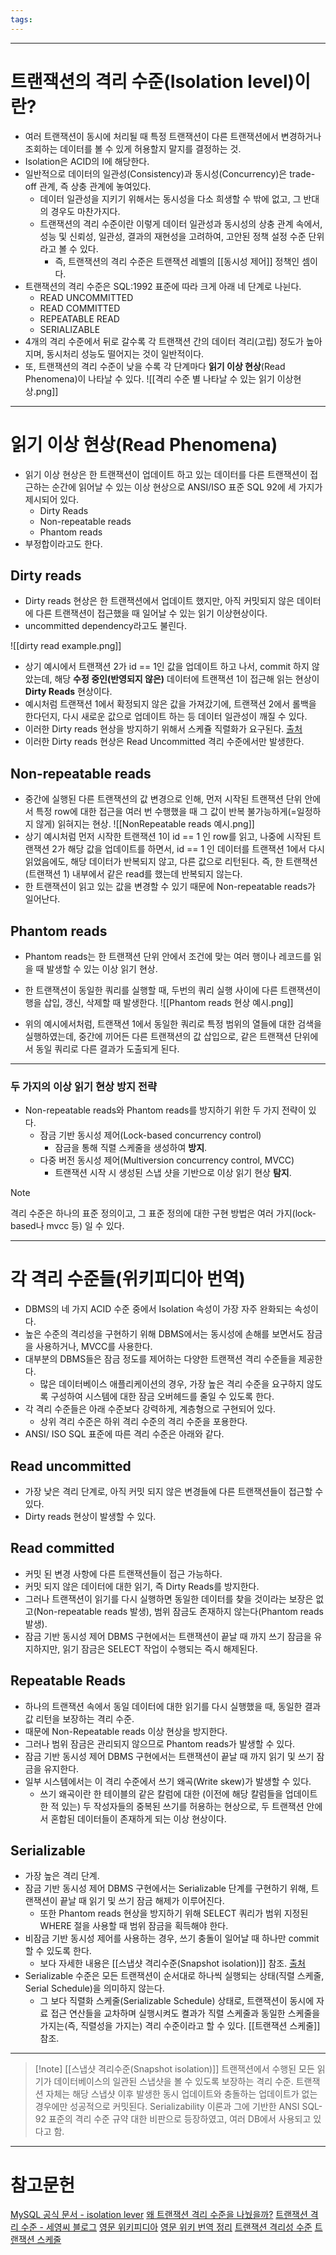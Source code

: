 ```yaml
---
tags:
---
```

---
# 트랜잭션의 격리 수준(Isolation level)이란?
- 여러 트랜잭션이 동시에 처리될 때 특정 트랜잭션이 다른 트랜잭션에서 변경하거나 조회하는 데이터를 볼 수 있게 허용할지 말지를 결정하는 것.
- Isolation은 ACID의 I에 해당한다. 
- 일반적으로 데이터의 일관성(Consistency)과 동시성(Concurrency)은 trade-off 관계, 즉 상충 관계에 놓여있다. 
	- 데이터 일관성을 지키기 위해서는 동시성을 다소 희생할 수 밖에 없고, 그 반대의 경우도 마찬가지다. 
	- 트랜잭션의 격리 수준이란 이렇게 데이터 일관성과 동시성의 상충 관계 속에서, 성능 및 신뢰성, 일관성, 결과의 재현성을 고려하여, 고안된 정책 설정 수준 단위라고 볼 수 있다.  
		- 즉, 트랜잭션의 격리 수준은 트랜잭션 레벨의 [[동시성 제어]] 정책인 셈이다. 
- 트랜잭션의 격리 수준은 SQL:1992 표준에 따라 크게 아래 네 단계로 나뉜다.
	- READ UNCOMMITTED
	- READ COMMITTED
	- REPEATABLE READ
	- SERIALIZABLE
- 4개의 격리 수준에서 뒤로 갈수록 각 트랜잭션 간의 데이터 격리(고립) 정도가 높아지며, 동시처리 성능도 떨어지는 것이 일반적이다. 
- 또, 트랜잭션의 격리 수준이 낮을 수록 각 단계마다 **읽기 이상 현상**(Read Phenomena)이 나타날 수 있다.
![[격리 수준 별 나타날 수 있는 읽기 이상현상.png]]

---
# 읽기 이상 현상(Read Phenomena)
- 읽기 이상 현상은 한 트랜잭션이 업데이트 하고 있는 데이터를 다른 트랜잭션이 접근하는 순간에 읽어날 수 있는 이상 현상으로 ANSI/ISO 표준 SQL 92에 세 가지가 제시되어 있다.
	- Dirty Reads
	- Non-repeatable reads
	- Phantom reads
- 부정합이라고도 한다.


## Dirty reads
 - Dirty reads 현상은 한 트랜잭션에서 업데이트 했지만, 아직 커밋되지 않은 데이터에 다른 트랜잭션이 접근했을 때 일어날 수 있는 읽기 이상현상이다.
 - uncommitted dependency라고도 불린다. 

![[dirty read example.png]]

- 상기 예시에서 트랜잭션 2가 id == 1인 값을 업데이트 하고 나서, commit 하지 않았는데, 해당 **수정 중인(반영되지 않은)** 데이터에 트랜잭션 1이 접근해 읽는 현상이 **Dirty Reads** 현상이다.  
- 예시처럼 트랜잭션 1에서 확정되지 않은 값을 가져갔기에, 트랜잭션 2에서 롤백을 한다던지, 다시 새로운 값으로 업데이트 하는 등 데이터 일관성이 깨질 수 있다.
- 이러한 Dirty reads 현상을 방지하기 위해서 스케쥴 직렬화가 요구된다. [출처](https://www.geeksforgeeks.org/dbms-dirty-read-in-sql/)
- 이러한 Dirty reads 현상은 Read Uncommitted 격리 수준에서만 발생한다.

## Non-repeatable reads
- 중간에 실행된 다른 트랜잭션의 값 변경으로 인해, 먼저 시작된 트랜잭션 단위 안에서 특정 row에 대한 접근을 여러 번 수행했을 때 그 값이 반복 불가능하게(=일정하지 않게) 읽혀지는 현상.
![[NonRepeatable reads 예시.png]]
- 상기 예시처럼 먼저 시작한 트랜잭션 1이 id == 1 인 row를 읽고, 나중에 시작된 트랜잭션 2가 해당 값을 업데이트를 하면서, id == 1 인 데이터를 트랜잭션 1에서 다시 읽었음에도, 해당 데이터가 반복되지 않고, 다른 값으로 리턴된다. 즉, 한 트랜잭션(트랜잭션 1) 내부에서 같은 read를 했는데 반복되지 않는다.
- 한 트랜잭션이 읽고 있는 값을 변경할 수 있기 때문에 Non-repeatable reads가 일어난다.

## Phantom reads
- Phantom reads는 한 트랜잭션 단위 안에서 조건에 맞는 여러 행이나 레코드를 읽을 때 발생할 수 있는 이상 읽기 현상.
- 한 트랜잭션이 동일한 쿼리를 실행할 때, 두번의 쿼리 실행 사이에 다른 트랜잭션이 행을 삽입, 갱신, 삭제할 때 발생한다. 
![[Phantom reads 현상 예시.png]]

- 위의 예시에서처럼,  트랜잭션 1에서 동일한 쿼리로 특정 범위의 열들에 대한 검색을 실행하였는데, 중간에 끼어든 다른 트랜잭션의 값 삽입으로, 같은 트랜잭션 단위에서 동일 쿼리로 다른 결과가 도출되게 된다.

---
 ### 두 가지의 이상 읽기 현상 방지 전략
 - Non-repeatable reads와 Phantom reads를 방지하기 위한 두 가지 전략이 있다.
	 - 잠금 기반 동시성 제어(Lock-based concurrency control)
		 - 잠금을 통해 직렬 스케줄을 생성하여 **방지**.
	 - 다중 버전 동시성 제어(Multiversion concurrency control, MVCC)
		 - 트랜잭션 시작 시 생성된 스냅 샷을 기반으로 이상 읽기 현상 **탐지**.
>[!note]
> 격리 수준은 하나의 표준 정의이고, 그 표준 정의에 대한 구현 방법은 여러 가지(lock-based나 mvcc 등) 일 수 있다. 

---
# 각 격리 수준들(위키피디아 번역)
- DBMS의 네 가지 ACID 수준 중에서 Isolation 속성이 가장 자주 완화되는 속성이다. 
- 높은 수준의 격리성을 구현하기 위해 DBMS에서는 동시성에 손해를 보면서도 잠금을 사용하거나, MVCC를 사용한다. 
- 대부분의 DBMS들은 잠금 정도를 제어하는 다양한 트랜잭션 격리 수준들을 제공한다.
	- 많은 데이터베이스 애플리케이션의 경우, 가장 높은 격리 수준을 요구하지 않도록 구성하여 시스템에 대한 잠금 오버헤드를 줄일 수 있도록 한다.
- 각 격리 수준들은 아래 수준보다 강력하게, 계층형으로 구현되어 있다. 
	- 상위 격리 수준은 하위 격리 수준의 격리 수준을 포용한다.
- ANSI/ ISO SQL 표준에 따른 격리 수준은 아래와 같다. 

## Read uncommitted
- 가장 낮은 격리 단계로, 아직 커밋 되지 않은 변경들에 다른 트랜잭션들이 접근할 수 있다.
- Dirty reads 현상이 발생할 수 있다. 

## Read committed
- 커밋 된 변경 사항에 다른 트랜잭션들이 접근 가능하다. 
- 커밋 되지 않은 데이터에 대한 읽기, 즉 Dirty Reads를 방지한다.
- 그러나 트랜잭션이 읽기를 다시 실행하면 동일한 데이터를 찾을 것이라는 보장은 없고(Non-repeatable reads 발생), 범위 잠금도 존재하지 않는다(Phantom reads 발생).
- 잠금 기반 동시성 제어 DBMS 구현에서는 트랜잭션이 끝날 때 까지 쓰기 잠금을 유지하지만, 읽기 잠금은 SELECT 작업이 수행되는 즉시 해제된다. 

## Repeatable Reads
- 하나의 트랜잭션 속에서 동일 데이터에 대한 읽기를 다시 실행했을 때, 동일한 결과 값 리턴을 보장하는 격리 수준.
- 때문에 Non-Repeatable reads 이상 현상을 방지한다.
- 그러나 범위 잠금은 관리되지 않으므로 Phantom reads가 발생할 수 있다. 
- 잠금 기반 동시성 제어 DBMS 구현에서는 트랜잭션이 끝날 때 까지 읽기 및 쓰기 잠금을 유지한다. 
- 일부 시스템에서는 이 격리 수준에서 쓰기 왜곡(Write skew)가 발생할 수 있다. 
	- 쓰기 왜곡이란 한 테이블의 같은 칼럼에 대한 (이전에 해당 칼럼들을 업데이트 한 적 있는) 두 작성자들의 중복된 쓰기를 허용하는 현상으로, 두 트랜잭션 안에서 혼합된 데이터들이 존재하게 되는 이상 현상이다. 

## Serializable
- 가장 높은 격리 단계.
- 잠금 기반 동시성 제어 DBMS 구현에서는 Serializable 단계를 구현하기 위해, 트랜잭션이 끝날 때 읽기 및 쓰기 잠금 해제가 이루어진다. 
	- 또한 Phantom reads 현상을 방지하기 위해 SELECT 쿼리가 범위 지정된 WHERE 절을 사용할 때 범위 잠금을 획득해야 한다. 
- 비잠금 기반 동시성 제어를 사용하는 경우, 쓰기 충돌이 일어날 때 하나만 commit 할 수 있도록 한다. 
	- 보다 자세한 내용은 [[스냅샷 격리수준(Snapshot isolation)]] 참조. [출처](https://en.wikipedia.org/wiki/Isolation_(database_systems))
- Serializable 수준은 모든 트랜잭션이 순서대로 하나씩 실행되는 상태(직렬 스케줄, Serial Schedule)을 의미하지 않는다. 
	- 그 보다 직렬화 스케줄(Serializable Schedule) 상태로, 트랜잭션이 동시에 자료 접근 연산들을 교차하며 실행시켜도 켤과가 직렬 스케줄과 동일한 스케줄을 가지는(즉, 직렬성을 가지는) 격리 수준이라고 할 수 있다. [[트랜잭션 스케줄]] 참조.

---
> [!note] [[스냅샷 격리수준(Snapshot isolation)]]
> 트랜잭션에서 수행된 모든 읽기가 데이터베이스의 일관된 스냅샷을 볼 수 있도록 보장하는 격리 수준. 트랜잭션 자체는 해당 스냅샷 이후 발생한 동시 업데이트와 충돌하는 업데이트가 없는 경우에만 성공적으로 커밋된다.
> Serializability 이론과 그에 기반한 ANSI SQL-92 표준의 격리 수준 규약 대한 비판으로 등장하였고, 여러 DB에서 사용되고 있다고 함. 





---
# 참고문헌
[MySQL 공식 문서 - isolation lever](https://dev.mysql.com/doc/refman/8.0/en/innodb-transaction-isolation-levels.html)
[왜 트랜잭션 격리 수준을 나눴을까?](https://namuhuchutong.tistory.com/3)
[트랜잭션 격리 수준 - 세영씨 블로그](https://s-y-130.tistory.com/233#%EA%B-%BD%EC%-F%--%EC%--%--%ED%--%-C%---Race%--Condition-)
[영문 위키피디아](https://en.wikipedia.org/wiki/Isolation_(database_systems))
[영문 위키 번역 정리](https://seunghyunson.tistory.com/12)
[트랜잭션 격리성 수준](https://shuu.tistory.com/76)
[트랜잭션 스케줄](https://velog.io/@mrcocoball/220413%ED%8A%B8%EB%9E%9C%EC%9E%AD%EC%85%98Transaction-%EC%8A%A4%EC%BC%80%EC%A4%84-%EB%A1%9D%ED%82%B9)